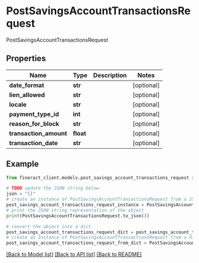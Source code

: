 # PostSavingsAccountTransactionsRequest

PostSavingsAccountTransactionsRequest

## Properties

Name | Type | Description | Notes
------------ | ------------- | ------------- | -------------
**date_format** | **str** |  | [optional] 
**lien_allowed** | **str** |  | [optional] 
**locale** | **str** |  | [optional] 
**payment_type_id** | **int** |  | [optional] 
**reason_for_block** | **str** |  | [optional] 
**transaction_amount** | **float** |  | [optional] 
**transaction_date** | **str** |  | [optional] 

## Example

```python
from fineract_client.models.post_savings_account_transactions_request import PostSavingsAccountTransactionsRequest

# TODO update the JSON string below
json = "{}"
# create an instance of PostSavingsAccountTransactionsRequest from a JSON string
post_savings_account_transactions_request_instance = PostSavingsAccountTransactionsRequest.from_json(json)
# print the JSON string representation of the object
print(PostSavingsAccountTransactionsRequest.to_json())

# convert the object into a dict
post_savings_account_transactions_request_dict = post_savings_account_transactions_request_instance.to_dict()
# create an instance of PostSavingsAccountTransactionsRequest from a dict
post_savings_account_transactions_request_from_dict = PostSavingsAccountTransactionsRequest.from_dict(post_savings_account_transactions_request_dict)
```
[[Back to Model list]](../README.md#documentation-for-models) [[Back to API list]](../README.md#documentation-for-api-endpoints) [[Back to README]](../README.md)


